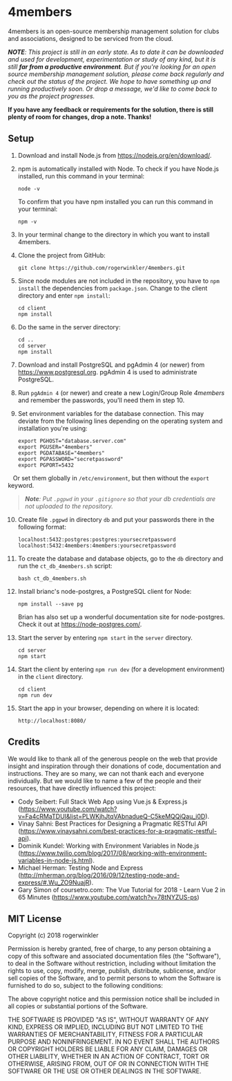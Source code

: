 # 4members
4members is an open-source membership management solution for clubs and associations, designed to be serviced
from the cloud.

_**NOTE**: This project is still in an early state. As to date it can be downloaded and used for
development, experimentation or study of any kind, but it is still **far from a productive environment**.
But if you're looking for an open source membership management solution, please come back regularly and
check out the status of the project. We hope to have something up and running productively soon. Or drop
a message, we'd like to come back to you as the project progresses._

**If you have any feedback or requirements for the solution, there is still plenty of room for changes,
drop a note. Thanks!**

## Setup
1. Download and install Node.js from https://nodejs.org/en/download/.

2. npm is automatically installed with Node. To check if you have Node.js installed, 
    run this command in your terminal:
    
    ```
    node -v
    ```
    
    To confirm that you have npm installed you can run this command in your terminal:
    
    ```
    npm -v
    ```

3. In your terminal change to the directory in which you want to install 4members. 

4. Clone the project from GitHub:

    ```
    git clone https://github.com/rogerwinkler/4members.git
    ```

5. Since node modules are not included in the repository, you have to `npm install` the
dependencies from `package.json`. Change to the client directory and enter `npm install`:

    ```
    cd client
    npm install
    ```
    
6. Do the same in the server directory:

    ```
    cd ..
    cd server
    npm install
    ```
 
7. Download and install PostgreSQL and pgAdmin 4 (or newer) from https://www.postgresql.org.
pgAdmin 4 is used to administrate PostgreSQL.

8. Run `pgAdmin 4` (or newer) and create a new Login/Group Role *4members* and 
remember the passwords, you'll need them in step 10.

9. Set environment variables for the database connection. This may deviate
from the following lines depending on the operating system and installation you're using:

    ```
    export PGHOST="database.server.com"
    export PGUSER="4members"
    export PGDATABASE="4members"
    export PGPASSWORD="secretpassword"
    export PGPORT=5432
    ```

    Or set them globally in `/etc/environment`, but then without the `export` keyword.

>   _**Note**: Put `.pgpwd` in your `.gitignore` so that your db credentials are not uploaded
    to the repository._

10. Create file `.pgpwd` in directory `db` and put your passwords there in the
following format:

    ```
    localhost:5432:postgres:postgres:yoursecretpassword
    localhost:5432:4members:4members:yoursecretpassword
    ```

11. To create the database and database objects, go to the `db` directory and
run the `ct_db_4members.sh` script:

    ```
    bash ct_db_4members.sh
    ```

12. Install brianc's node-postgres, a PostgreSQL client for Node:

     ```
     npm install --save pg
     ```

    Brian has also set up a wonderful documentation site for node-postgres.
    Check it out at https://node-postgres.com/.

13. Start the server by entering `npm start` in the `server` directory.

    ```
    cd server
    npm start
    ```

14. Start the client by entering `npm run dev` (for a development environment)
in the `client` directory.

    ```
    cd client
    npm run dev
    ```

15. Start the app in your browser, depending on where it is located:

    ```
    http://localhost:8080/
    ```

## Credits
We would like to thank all of the generous people on the web that provide
insight and inspiration through their donations of code, documentation and 
instructions. They are so many, 
we can not thank each and everyone individually. But we would like to name
a few of the people and  their resources, that have directly 
influenced this project:

- Cody Seibert: Full Stack Web App using Vue.js & Express.js (https://www.youtube.com/watch?v=Fa4cRMaTDUI&list=PLWKjhJtqVAbnadueQ-C5keMQQiQau_i0D).
- Vinay Sahni: Best Practices for Designing a Pragmatic RESTful API (https://www.vinaysahni.com/best-practices-for-a-pragmatic-restful-api).
- Dominik Kundel: Working with Environment Variables in Node.js (https://www.twilio.com/blog/2017/08/working-with-environment-variables-in-node-js.html).
- Michael Herman: Testing Node and Express (http://mherman.org/blog/2016/09/12/testing-node-and-express/#.Wu_ZO9NuajR).
- Gary Simon of coursetro.com: The Vue Tutorial for 2018 - Learn Vue 2 in 65 Minutes (https://www.youtube.com/watch?v=78tNYZUS-ps)


## MIT License

Copyright (c) 2018 rogerwinkler

Permission is hereby granted, free of charge, to any person obtaining a copy
of this software and associated documentation files (the "Software"), to deal
in the Software without restriction, including without limitation the rights
to use, copy, modify, merge, publish, distribute, sublicense, and/or sell
copies of the Software, and to permit persons to whom the Software is
furnished to do so, subject to the following conditions:

The above copyright notice and this permission notice shall be included in all
copies or substantial portions of the Software.

THE SOFTWARE IS PROVIDED "AS IS", WITHOUT WARRANTY OF ANY KIND, EXPRESS OR
IMPLIED, INCLUDING BUT NOT LIMITED TO THE WARRANTIES OF MERCHANTABILITY,
FITNESS FOR A PARTICULAR PURPOSE AND NONINFRINGEMENT. IN NO EVENT SHALL THE
AUTHORS OR COPYRIGHT HOLDERS BE LIABLE FOR ANY CLAIM, DAMAGES OR OTHER
LIABILITY, WHETHER IN AN ACTION OF CONTRACT, TORT OR OTHERWISE, ARISING FROM,
OUT OF OR IN CONNECTION WITH THE SOFTWARE OR THE USE OR OTHER DEALINGS IN THE
SOFTWARE.
